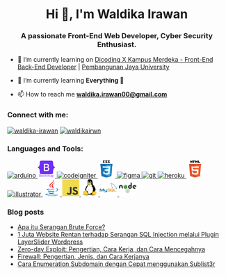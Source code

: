 <h1 align="center">Hi 👋, I'm Waldika Irawan</h1>
<h3 align="center">A passionate Front-End Web Developer, Cyber Security Enthusiast.</h3>

- 🔭 I’m currently learning on [Dicoding X Kampus Merdeka - Front-End Back-End Developer](https://www.dicoding.com) | [Pembangunan Jaya University](https://www.upj.ac.id)

- 🌱 I’m currently learning **Everything 🤣**

- 📫 How to reach me **waldika.irawan00@gmail.com**

<h3 align="left">Connect with me:</h3>
<p align="left">
<a href="https://linkedin.com/in/waldika-irawan13" target="blank"><img align="center" src="https://raw.githubusercontent.com/rahuldkjain/github-profile-readme-generator/master/src/images/icons/Social/linked-in-alt.svg" alt="waldika-irawan" height="30" width="40" /></a>
<a href="https://instagram.com/waldikairwn" target="blank"><img align="center" src="https://raw.githubusercontent.com/rahuldkjain/github-profile-readme-generator/master/src/images/icons/Social/instagram.svg" alt="waldikairwn" height="30" width="40" /></a>
</p>

<h3 align="left">Languages and Tools:</h3>
<p align="left"> <a href="https://www.arduino.cc/" target="_blank" rel="noreferrer"> <img src="https://cdn.worldvectorlogo.com/logos/arduino-1.svg" alt="arduino" width="40" height="40"/> </a> <a href="https://getbootstrap.com" target="_blank" rel="noreferrer"> <img src="https://raw.githubusercontent.com/devicons/devicon/master/icons/bootstrap/bootstrap-plain-wordmark.svg" alt="bootstrap" width="40" height="40"/> </a> <a href="https://codeigniter.com" target="_blank" rel="noreferrer"> <img src="https://cdn.worldvectorlogo.com/logos/codeigniter.svg" alt="codeigniter" width="40" height="40"/> </a> <a href="https://www.w3schools.com/css/" target="_blank" rel="noreferrer"> <img src="https://raw.githubusercontent.com/devicons/devicon/master/icons/css3/css3-original-wordmark.svg" alt="css3" width="40" height="40"/> </a> <a href="https://www.figma.com/" target="_blank" rel="noreferrer"> <img src="https://www.vectorlogo.zone/logos/figma/figma-icon.svg" alt="figma" width="40" height="40"/> </a> <a href="https://git-scm.com/" target="_blank" rel="noreferrer"> <img src="https://www.vectorlogo.zone/logos/git-scm/git-scm-icon.svg" alt="git" width="40" height="40"/> </a> <a href="https://heroku.com" target="_blank" rel="noreferrer"> <img src="https://www.vectorlogo.zone/logos/heroku/heroku-icon.svg" alt="heroku" width="40" height="40"/> </a> <a href="https://www.w3.org/html/" target="_blank" rel="noreferrer"> <img src="https://raw.githubusercontent.com/devicons/devicon/master/icons/html5/html5-original-wordmark.svg" alt="html5" width="40" height="40"/> </a> <a href="https://www.adobe.com/in/products/illustrator.html" target="_blank" rel="noreferrer"> <img src="https://www.vectorlogo.zone/logos/adobe_illustrator/adobe_illustrator-icon.svg" alt="illustrator" width="40" height="40"/> </a> <a href="https://www.java.com" target="_blank" rel="noreferrer"> <img src="https://raw.githubusercontent.com/devicons/devicon/master/icons/java/java-original.svg" alt="java" width="40" height="40"/> </a> <a href="https://developer.mozilla.org/en-US/docs/Web/JavaScript" target="_blank" rel="noreferrer"> <img src="https://raw.githubusercontent.com/devicons/devicon/master/icons/javascript/javascript-original.svg" alt="javascript" width="40" height="40"/> </a> <a href="https://www.linux.org/" target="_blank" rel="noreferrer"> <img src="https://raw.githubusercontent.com/devicons/devicon/master/icons/linux/linux-original.svg" alt="linux" width="40" height="40"/> </a> <a href="https://www.mysql.com/" target="_blank" rel="noreferrer"> <img src="https://raw.githubusercontent.com/devicons/devicon/master/icons/mysql/mysql-original-wordmark.svg" alt="mysql" width="40" height="40"/> </a> <a href="https://nodejs.org" target="_blank" rel="noreferrer"> <img src="https://raw.githubusercontent.com/devicons/devicon/master/icons/nodejs/nodejs-original-wordmark.svg" alt="nodejs" width="40" height="40"/> </a> </p>

### Blog posts
<!-- BLOG-POST-LIST:START -->
- [Apa itu Serangan Brute Force?](https://www.waldikairawan.com/2024/04/apa-itu-serangan-brute-force.html)
- [1 Juta Website Rentan terhadap Serangan SQL Injection melalui Plugin LayerSlider Wordpress](https://www.waldikairawan.com/2024/04/sql-injection-di-plugin-layerslider.html)
- [Zero-day Exploit: Pengertian, Cara Kerja, dan Cara Mencegahnya](https://www.waldikairawan.com/2024/04/zero-day-exploit-pengertian-cara-kerja.html)
- [Firewall: Pengertian, Jenis, dan Cara Kerjanya](https://www.waldikairawan.com/2024/04/firewall-pengertian-jenis-dan-cara-kerjanya.html)
- [Cara Enumeration Subdomain dengan Cepat menggunakan Sublist3r](https://www.waldikairawan.com/2024/03/cara-enumeration-subdomain-dengan-cepat-menggunakan-Sublist3r.html)
<!-- BLOG-POST-LIST:END -->

